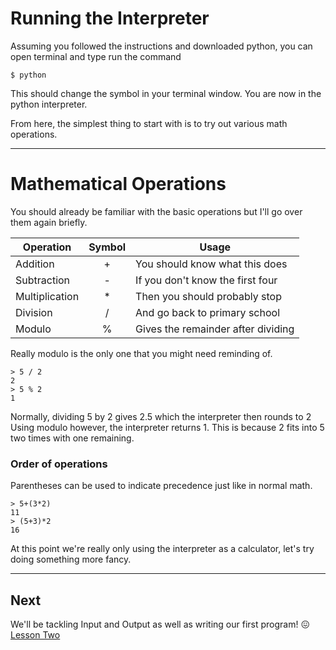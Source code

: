 # Running the Interpreter
Assuming you followed the instructions and downloaded python, you can open terminal and type run the command

`$ python`

This should change the symbol in your terminal window.
You are now in the python interpreter.

From here, the simplest thing to start with is to try out various math operations.

---

# Mathematical Operations
You should already be familiar with the basic operations but I'll go over them again briefly.

|Operation| Symbol | Usage|
|---|:---:|---|
|Addition|+|You should know what this does|
|Subtraction|-|If you don't know the first four|
|Multiplication|*|Then you should probably stop|
|Division|/|And go back to primary school|
|Modulo|%|Gives the remainder after dividing|
Really modulo is the only one that you might need reminding of.
```
> 5 / 2
2
> 5 % 2
1
```
Normally, dividing 5 by 2 gives 2.5 which the interpreter then rounds to 2
Using modulo however, the interpreter returns 1. This is because 2 fits into 5 two times with one remaining.

### Order of operations

Parentheses can be used to indicate precedence just like in normal math.
```
> 5+(3*2)
11
> (5+3)*2
16
```
At this point we're really only using the interpreter as a calculator, let's try doing something more fancy.

---

## Next
We'll be tackling Input and Output as well as writing our first program! 😖
[Lesson Two](https://github.com/MoF-Dev/learningpython/tree/master/Lessons/lesson2)
